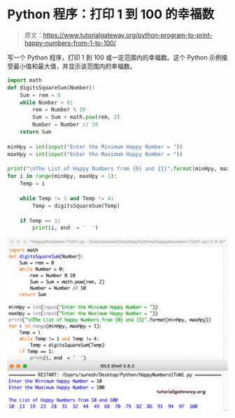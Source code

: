 # Python 程序：打印 1 到 100 的幸福数

> 原文：<https://www.tutorialgateway.org/python-program-to-print-happy-numbers-from-1-to-100/>

写一个 Python 程序，打印 1 到 100 或一定范围内的幸福数。这个 Python 示例接受最小值和最大值，并显示该范围内的幸福数。

```py
import math
def digitsSquareSum(Number):
    Sum = rem = 0
    while Number > 0:
        rem = Number % 10
        Sum = Sum + math.pow(rem, 2)
        Number = Number // 10
    return Sum

minHpy = int(input("Enter the Minimum Happy Number = "))
maxHpy = int(input("Enter the Maximum Happy Number = "))

print("\nThe List of Happy Numbers from {0} and {1}".format(minHpy, maxHpy)) 
for i in range(minHpy, maxHpy + 1):
    Temp = i

    while Temp != 1 and Temp != 4:
        Temp = digitsSquareSum(Temp)

    if Temp == 1:
        print(i, end  = '  ')
```

![Python Program to Print Happy Numbers from 1 to 100](img/087fd4f0325af598804508a82541d0f2.png)